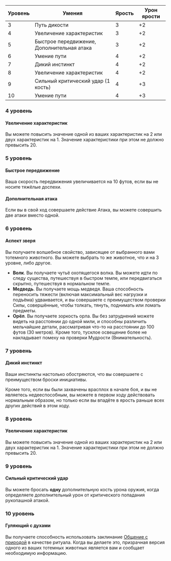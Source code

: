 
| Уровень | Умения | Ярость | Урон ярости |
| ---- | ---- | ---- | ---- |
| 3 | Путь дикости | 3 | +2 |
| 4 | Увеличение характеристик | 3 | +2 |
| 5 | Быстрое передвижение, Дополнительная атака | 3 | +2 |
| 6 | Умение пути | 4 | +2 |
| 7 | Дикий инстинкт | 4 | +2 |
| 8 | Увеличение характеристик | 4 | +2 |
| 9 | Сильный критический удар (1 кость) | 4 | +3 |
| 10 | Умение пути | 4 | +3 |
### 4 уровень
#### Увеличение характеристик
Вы можете повысить значение одной из ваших характеристик на 2 или двух характеристик на 1. Значение характеристики при этом не должно превысить 20.
### 5 уровень
#### Быстрое передвижение
Ваша скорость передвижения увеличивается на 10 футов, если вы не носите тяжёлые доспехи.
#### Дополнительная атака
Если вы в свой ход совершаете действие Атака, вы можете совершить две атаки вместо одной.
### 6 уровень
#### Аспект зверя
Вы получаете волшебное свойство, зависящее от выбранного вами тотемного животного. Вы можете выбрать то же животное, что и на 3 уровне, либо другое.
- **Волк**. Вы получаете чутьё охотящегося волка. Вы можете идти по следу существа, путешествуя в быстром темпе, или передвигаться скрытно, путешествуя в нормальном темпе.
- **Медведь**. Вы получаете мощь медведя. Ваша способность переносить тяжести (включая максимальный вес нагрузки и подъёма) удваивается, и вы совершаете с преимуществом проверки Силы, совершённые, чтобы толкать, тянуть, поднимать или ломать предметы.
- **Орёл**. Вы получаете зоркость орла. Вы без затруднений можете видеть на расстоянии до одной мили, и способны различить мельчайшие детали, рассматривая что-то на расстоянии до 100 футов (30 метров). Кроме того, тусклое освещение более не накладывает помеху на проверки Мудрости (Внимательность).
### 7 уровень
#### Дикий инстинкт
Ваши инстинкты настолько обостряются, что вы совершаете с преимуществом броски инициативы.

Кроме того, если вы были захвачены врасплох в начале боя, и вы не являетесь недееспособным, вы можете в первом ходу действовать нормальным образом, но только если вы впадёте в ярость раньше всех других действий в этом ходу.
### 8 уровень
#### Увеличение характеристик
Вы можете повысить значение одной из ваших характеристик на 2 или двух характеристик на 1. Значение характеристики при этом не должно превысить 20.
### 9 уровень
#### Сильный критический удар
Вы можете бросать **одну** дополнительную кость урона оружия, когда определяете дополнительный урон от критического попадания рукопашной атакой.
### 10 уровень
#### Гуляющий с духами
Вы получаете способность использовать заклинание [Общение с природой](</Правила/Магия/Общение с природой.md>) в качестве ритуала. Когда вы делаете это, призрачная версия одного из ваших тотемных животных является вам и сообщает необходимую информацию.